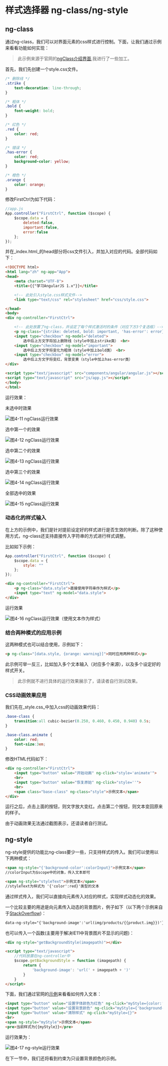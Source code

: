 # 样式选择器 ng-class/ng-style
## ng-class
通过ng-class，我们可以对界面元素的css样式进行控制。下面，让我们通过示例来看看功能如何实现：

> 此示例来源于官网的[ngClass介绍界面](),我进行了一些加工。

首先，我们先创建一个style.css文件。

```css
/* 删除线 */
.strike {
    text-decoration: line-through;
}

/* 粗体 */
.bold {
    font-weight: bold;
}

/* 红色 */
.red {
    color: red;
}

/* 错误 */
.has-error {
    color: red;
    background-color: yellow;
}

/* 橙色 */
.orange {
    color: orange;
}
```

修改FirstCtrl为如下代码：

```javascript
//app.js
App.controller("FirstCtrl", function ($scope) {
    $scope.data = {
        deleted:false,
        important:false,
        error:false
    };
});
```

并在_index.html_的head部分将css文件引入，并加入对应的代码。全部代码如下：

```html
<!DOCTYPE html>
<html lang="zh" ng-app="App">
<head>
    <meta charset="UTF-8">
    <title>{{"学习AngularJS 1.x"}}</title>

    <!-- 此处引入style.css样式文件-->
    <link type="text/css" rel="stylesheet" href="css/style.css">

</head>
<body>
<div ng-controller="FirstCtrl">

    <!-- 此处放置了ng-class，并设定了每个样式激活时的条件（对应下方3个复选框）-->
    <p ng-class="{strike: deleted, bold: important, 'has-error': error}">示例文字</p>
    <input type="checkbox" ng-model="deleted">
        选中后上方文字将加上删除线（style中加上strike类） <br>
    <input type="checkbox" ng-model="important">
        选中后上方文字将变化为粗体（style中加上bold类） <br>
    <input type="checkbox" ng-model="error">
        选中后上方文字将变红，背景变黄（style中加上has-error类）
</div>

<script type="text/javascript" src="components/angular/angular.js"></script>
<script type="text/javascript" src="js/app.js"></script>
</body>
</html>
```

运行效果：

未选中时效果

![图4-11 ngClass运行效果](./pic/0411_ngclass.png)

选中第一个的效果

![图4-12 ngClass运行效果](./pic/0412_ngclass.png)

选中第二个的效果

![图4-13 ngClass运行效果](./pic/0413_ngclass.png)

选中第三个的效果

![图4-14 ngClass运行效果](./pic/0414_ngclass.png)

全部选中的效果

![图4-15 ngClass运行效果](./pic/0415_ngclass.png)

### 动态化的样式输入
在上方的示例中，我们是针对提前设定好的样式进行是否生效的判断。除了这种使用方式，ng-class还支持直接传入字符串的方式进行样式调整。

比如如下示例：

```javascript
App.controller("FirstCtrl", function ($scope) {
    $scope.data = {
        style: ""
    };
});
```

```html
<div ng-controller="FirstCtrl">
    <p ng-class="data.style">直接使用字符串作为样式</p>
    <input type="text" ng-model="data.style">
</div>
```

运行效果

![图4-16 ngClass运行效果（使用文本作为样式）](./pic/0416_ngclass.png)

### 结合两种模式的应用示例
这两种模式也可以结合使用，示例如下：

```html
<p ng-class="[data.style, {orange: warning}]">同时应用两种样式</p>
```

此示例可举一反三，比如加入多个文本输入（对应多个来源），以及多个设定好的样式开关。

> 此示例就不进行具体的运行效果展示了，请读者自行测试效果。

### CSS动画效果应用
我们先在_style.css_中加入css的动画效果代码：

```css
.base-class {
    transition:all cubic-bezier(0.250, 0.460, 0.450, 0.940) 0.5s;
}

.base-class.animate {
    color: red;
    font-size:3em;
}
```

修改HTML代码如下：

```html
<div ng-controller="FirstCtrl">
    <input type="button" value="开始动画" ng-click="style='animate'">
    <br>
    <input type="button" value="恢复原始" ng-click="style=''">
    <br>
    <span class="base-class" ng-class="style">示例文本</span>
</div>
```

运行之后，点击上面的按钮，则文字放大变红。点击第二个按钮，则文本变回原来的样子。

由于动画效果无法通过截图表示，还请读者自行测试。

## ng-style
ng-style提供的功能比ng-class要少一些，只支持样式的传入。我们可以使用以下两种模式：

```html
<span ng-style="{'background-color':colorInput}">示例文本</span>
//colorInput为$scope中的对象，传入文本即可

<span ng-style="styleText">示例文本</span>
//styleText为样式为 '{'color':red}'类型的文本
```

通过样式传入，我们可以直接向元素传入对应的样式，实现样式动态化的效果。

一个比较主要的用途是向元素传入动态的背景图片，例子如下（以下两个示例来自于[StackOverflow](http://stackoverflow.com/questions/17252546/angularjs-ng-style-background-image-isnt-working))：

```html
data-ng-style="{'background-image':'url(img/products/{{product.img}})'}"
```

也可以传入一个函数(主要用于解决IE11中背景图片不显示的问题)：

```html
<div ng-style="getBackgroundStyle(imagepath)"></div>

<script type="text/javascript">
    //代码放置在ng-controller中
    $scope.getBackgroundStyle = function (imagepath) {
        return {
            'background-image': 'url(' + imagepath + ')'
        }
    }
</script>
```

下面，我们通过官网的[示例](https://docs.angularjs.org/api/ng/directive/ngStyle)来看看如何传入文本：

```html
<input type="button" value="设置字体颜色为红色" ng-click="myStyle={color:'red'}">
<input type="button" value="设置背景颜色" ng-click="myStyle={'background-color':'blue'}">
<input type="button" value="清除样式" ng-click="myStyle={}">
<br>
<span ng-style="myStyle">示例文本</span>
<pre>当前样式为{{myStyle}}</pre>
```

运行效果为：

 ![图4-17 ng-style运行效果](./pic/0417.png)

在下一节中，我们还将看到约束为只设置背景颜色的示例。
